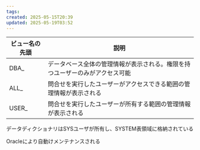 ```yaml
---
tags: 
created: 2025-05-15T20:39
updated: 2025-05-19T03:52
---
```



| ビュー名の先頭 | 説明                                                                 |
|----------------|----------------------------------------------------------------------|
| DBA_           | データベース全体の管理情報が表示される。権限を持つユーザーのみがアクセス可能 |
| ALL_           | 問合せを実行したユーザーがアクセスできる範囲の管理情報が表示される           |
| USER_          | 問合せを実行したユーザーが所有する範囲の管理情報が表示される                 |

データディクショナリはSYSユーザが所有し、SYSTEM表領域に格納されている

Oracleにより自動けメンテナンスされる
